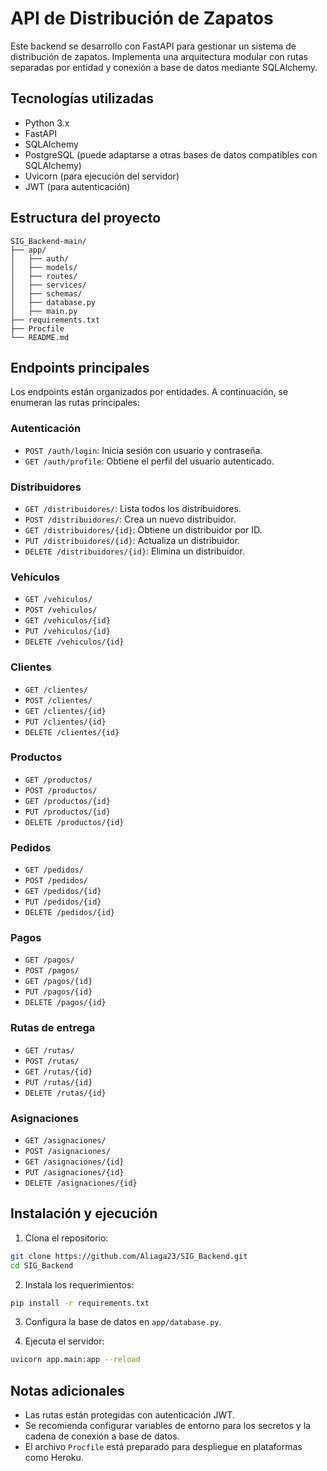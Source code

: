 
# API de Distribución de Zapatos

Este backend se desarrollo con FastAPI para gestionar un sistema de distribución de zapatos. Implementa una arquitectura modular con rutas separadas por entidad y conexión a base de datos mediante SQLAlchemy.

## Tecnologías utilizadas

- Python 3.x
- FastAPI
- SQLAlchemy
- PostgreSQL (puede adaptarse a otras bases de datos compatibles con SQLAlchemy)
- Uvicorn (para ejecución del servidor)
- JWT (para autenticación)

## Estructura del proyecto

```
SIG_Backend-main/
├── app/
│   ├── auth/
│   ├── models/
│   ├── routes/
│   ├── services/
│   ├── schemas/
│   ├── database.py
│   ├── main.py
├── requirements.txt
├── Procfile
└── README.md
```

## Endpoints principales

Los endpoints están organizados por entidades. A continuación, se enumeran las rutas principales:

### Autenticación

- `POST /auth/login`: Inicia sesión con usuario y contraseña.
- `GET /auth/profile`: Obtiene el perfil del usuario autenticado.

### Distribuidores

- `GET /distribuidores/`: Lista todos los distribuidores.
- `POST /distribuidores/`: Crea un nuevo distribuidor.
- `GET /distribuidores/{id}`: Obtiene un distribuidor por ID.
- `PUT /distribuidores/{id}`: Actualiza un distribuidor.
- `DELETE /distribuidores/{id}`: Elimina un distribuidor.

### Vehículos

- `GET /vehiculos/`
- `POST /vehiculos/`
- `GET /vehiculos/{id}`
- `PUT /vehiculos/{id}`
- `DELETE /vehiculos/{id}`

### Clientes

- `GET /clientes/`
- `POST /clientes/`
- `GET /clientes/{id}`
- `PUT /clientes/{id}`
- `DELETE /clientes/{id}`

### Productos

- `GET /productos/`
- `POST /productos/`
- `GET /productos/{id}`
- `PUT /productos/{id}`
- `DELETE /productos/{id}`

### Pedidos

- `GET /pedidos/`
- `POST /pedidos/`
- `GET /pedidos/{id}`
- `PUT /pedidos/{id}`
- `DELETE /pedidos/{id}`

### Pagos

- `GET /pagos/`
- `POST /pagos/`
- `GET /pagos/{id}`
- `PUT /pagos/{id}`
- `DELETE /pagos/{id}`

### Rutas de entrega

- `GET /rutas/`
- `POST /rutas/`
- `GET /rutas/{id}`
- `PUT /rutas/{id}`
- `DELETE /rutas/{id}`

### Asignaciones

- `GET /asignaciones/`
- `POST /asignaciones/`
- `GET /asignaciones/{id}`
- `PUT /asignaciones/{id}`
- `DELETE /asignaciones/{id}`

## Instalación y ejecución

1. Clona el repositorio:

```bash
git clone https://github.com/Aliaga23/SIG_Backend.git
cd SIG_Backend
```

2. Instala los requerimientos:

```bash
pip install -r requirements.txt
```

3. Configura la base de datos en `app/database.py`.

4. Ejecuta el servidor:

```bash
uvicorn app.main:app --reload
```

## Notas adicionales

- Las rutas están protegidas con autenticación JWT.
- Se recomienda configurar variables de entorno para los secretos y la cadena de conexión a base de datos.
- El archivo `Procfile` está preparado para despliegue en plataformas como Heroku.

